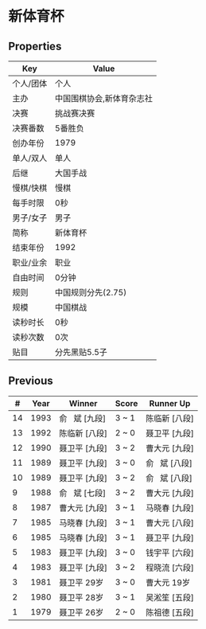 # 新体育杯

## Properties

| Key | Value |
| --- | ----- |
| 个人/团体 | 个人 |
| 主办 | 中国围棋协会,新体育杂志社 |
| 决赛 | 挑战赛决赛 |
| 决赛番数 | 5番胜负 |
| 创办年份 | 1979 |
| 单人/双人 | 单人 |
| 后继 | 大国手战 |
| 慢棋/快棋 | 慢棋 |
| 每手时限 | 0秒 |
| 男子/女子 | 男子 |
| 简称 | 新体育杯 |
| 结束年份 | 1992 |
| 职业/业余 | 职业 |
| 自由时间 | 0分钟 |
| 规则 | 中国规则分先(2.75) |
| 规模 | 中国棋战 |
| 读秒时长 | 0秒 |
| 读秒次数 | 0次 |
| 贴目 | 分先黑贴5.5子 |

## Previous

| # | Year | Winner | Score | Runner Up |
| --- | --- | --- | --- | --- |
| 14 | 1993 | 俞   斌 [九段] | 3 ~ 1 | 陈临新 [八段] |
| 13 | 1992 | 陈临新 [八段] | 2 ~ 0 | 聂卫平 [九段] |
| 12 | 1990 | 聂卫平 [九段] | 3 ~ 2 | 曹大元 [九段] |
| 11 | 1989 | 聂卫平 [九段] | 3 ~ 0 | 俞   斌 [八段] |
| 10 | 1989 | 聂卫平 [九段] | 3 ~ 2 | 俞   斌 [八段] |
| 9 | 1988 | 俞   斌 [七段] | 3 ~ 2 | 曹大元 [九段] |
| 8 | 1987 | 曹大元 [九段] | 3 ~ 1 | 马晓春 [九段] |
| 7 | 1985 | 马晓春 [九段] | 3 ~ 1 | 曹大元 [八段] |
| 6 | 1985 | 马晓春 [九段] | 3 ~ 1 | 聂卫平 [九段] |
| 5 | 1983 | 聂卫平 [九段] | 3 ~ 0 | 钱宇平 [六段] |
| 4 | 1983 | 聂卫平 [九段] | 3 ~ 2 | 程晓流 [六段] |
| 3 | 1981 | 聂卫平 29岁 | 3 ~ 0 | 曹大元 19岁 |
| 2 | 1980 | 聂卫平 28岁 | 3 ~ 1 | 吴淞笙 [五段] |
| 1 | 1979 | 聂卫平 26岁 | 2 ~ 0 | 陈祖德 [五段] |

